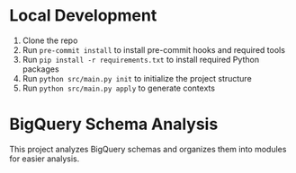 # Local Development
1. Clone the repo
2. Run `pre-commit install` to install pre-commit hooks and required tools
3. Run `pip install -r requirements.txt` to install required Python packages
4. Run `python src/main.py init` to initialize the project structure
5. Run `python src/main.py apply` to generate contexts

# BigQuery Schema Analysis

This project analyzes BigQuery schemas and organizes them into modules for easier analysis.
